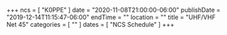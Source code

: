 +++
ncs = [ "K0PPE" ]
date = "2020-11-08T21:00:00-06:00"
publishDate = "2019-12-14T11:15:47-06:00"
endTime = ""
location = ""
title = "UHF/VHF Net 45"
categories = [ "" ]
dates = [ "NCS Schedule" ]
+++
